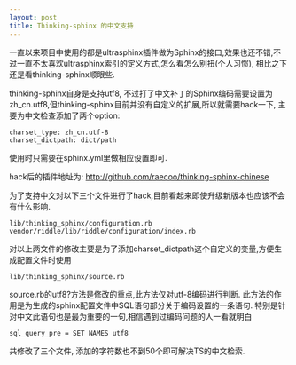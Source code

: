 ```yaml
---
layout: post
title: Thinking-sphinx 的中文支持
---
```


一直以来项目中使用的都是ultrasphinx插件做为Sphinx的接口,效果也还不错,不过一直不太喜欢ultrasphinx索引的定义方式,怎么看怎么别扭(个人习惯), 相比之下还是看thinking-sphinx顺眼些.

thinking-sphinx自身是支持utf8, 不过打了中文补丁的Sphinx编码需要设置为zh_cn.utf8,但thinking-sphinx目前并没有自定义的扩展,所以就需要hack一下, 主要为中文检查添加了两个option:
<!--more-->
<pre><code>charset_type: zh_cn.utf-8
charset_dictpath: dict/path</code></pre>
使用时只需要在sphinx.yml里做相应设置即可.

hack后的插件地址为: http://github.com/raecoo/thinking-sphinx-chinese

为了支持中文对以下三个文件进行了hack,目前看起来即使升级新版本也应该不会有什么影响.
<pre><code>lib/thinking_sphinx/configuration.rb
vendor/riddle/lib/riddle/configuration/index.rb</code></pre>
对以上两文件的修改主要是为了添加charset_dictpath这个自定义的变量,方便生成配置文件时使用
<pre><code>lib/thinking_sphinx/source.rb</code></pre>
source.rb的utf8?方法是修改的重点,此方法仅对utf-8编码进行判断. 此方法的作用是为生成的sphinx配置文件中SQL语句部分关于编码设置的一条语句. 特别是针对中文此语句也是最为重要的一句,相信遇到过编码问题的人一看就明白
<pre><code>sql_query_pre = SET NAMES utf8</code></pre>

共修改了三个文件, 添加的字符数也不到50个即可解决TS的中文检索.
